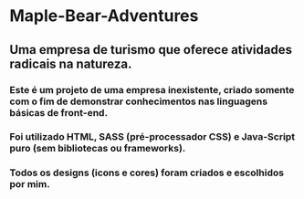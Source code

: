 # Maple-Bear-Adventures
## Uma empresa de turismo que oferece atividades radicais na natureza.
### Este é um projeto de uma empresa inexistente, criado somente com o fim de demonstrar conhecimentos nas linguagens básicas de front-end.
### Foi utilizado HTML, SASS (pré-processador CSS) e Java-Script puro (sem bibliotecas ou frameworks).
### Todos os designs (icons e cores) foram criados e escolhidos por mim.

